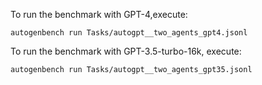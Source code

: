 To run the benchmark with GPT-4,execute:
```
autogenbench run Tasks/autogpt__two_agents_gpt4.jsonl
```


To run the benchmark with GPT-3.5-turbo-16k, execute:
```
autogenbench run Tasks/autogpt__two_agents_gpt35.jsonl
```
